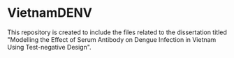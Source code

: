 # VietnamDENV
This repository is created to include the files related to the dissertation titled "Modelling the Effect of Serum Antibody on Dengue Infection in Vietnam Using Test-negative Design".
